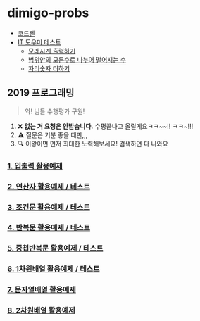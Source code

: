 # dimigo-probs

- [코드젠](./codegen)
- [IT 도우미 테스트](./helper-test)
  - [모래시계 출력하기](./helper-test/0001.c)
  - [범위안의 모든수로 나누어 떨어지는 수](./helper-test/0002.c)
  - [자리숫자 더하기](./helper-test/0003.c)

## 2019 프로그래밍
> 와! 님들 수행평가 구원!

1. ❌ **없는 거 요청은 안받습니다.** 수평끝나고 올릴게요ㅋㅋ~~!! ㅋㅋ~!!!
2. ⚠️ 질문은 기분 좋을 때만,,,
3. ️🔍 이왕이면 먼저 최대한 노력해보세요! 검색하면 다 나와요

### [1. 입출력 활용예제](./001.입출력)
### [2. 연산자 활용예제 / 테스트](./002.연산자)
### [3. 조건문 활용예제 / 테스트](./003.조건문)
### [4. 반복문 활용예제 / 테스트](./004.반복문)
### [5. 중첩반복문 활용예제 / 테스트](./005.중첩반복문)
### [6. 1차원배열 활용예제 / 테스트](./006.1차원배열)
### [7. 문자열배열 활용예제](./007.문자열배열)
### [8. 2차원배열 활용예제](./008.2차원배열)
